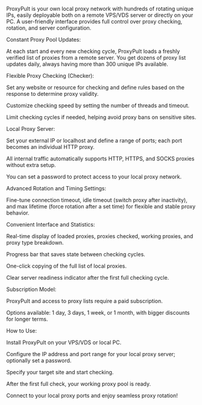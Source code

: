 ProxyPult is your own local proxy network with hundreds of rotating unique IPs, easily deployable both on a remote VPS/VDS server or directly on your PC. A user-friendly interface provides full control over proxy checking, rotation, and server configuration.

Constant Proxy Pool Updates:

At each start and every new checking cycle, ProxyPult loads a freshly verified list of proxies from a remote server. You get dozens of proxy list updates daily, always having more than 300 unique IPs available.

Flexible Proxy Checking (Checker):

Set any website or resource for checking and define rules based on the response to determine proxy validity.

Customize checking speed by setting the number of threads and timeout.

Limit checking cycles if needed, helping avoid proxy bans on sensitive sites.

Local Proxy Server:

Set your external IP or localhost and define a range of ports; each port becomes an individual HTTP proxy.

All internal traffic automatically supports HTTP, HTTPS, and SOCKS proxies without extra setup.

You can set a password to protect access to your local proxy network.

Advanced Rotation and Timing Settings:

Fine-tune connection timeout, idle timeout (switch proxy after inactivity), and max lifetime (force rotation after a set time) for flexible and stable proxy behavior.

Convenient Interface and Statistics:

Real-time display of loaded proxies, proxies checked, working proxies, and proxy type breakdown.

Progress bar that saves state between checking cycles.

One-click copying of the full list of local proxies.

Clear server readiness indicator after the first full checking cycle.

Subscription Model:

ProxyPult and access to proxy lists require a paid subscription.

Options available: 1 day, 3 days, 1 week, or 1 month, with bigger discounts for longer terms.

How to Use:

Install ProxyPult on your VPS/VDS or local PC.

Configure the IP address and port range for your local proxy server; optionally set a password.

Specify your target site and start checking.

After the first full check, your working proxy pool is ready.

Connect to your local proxy ports and enjoy seamless proxy rotation!
